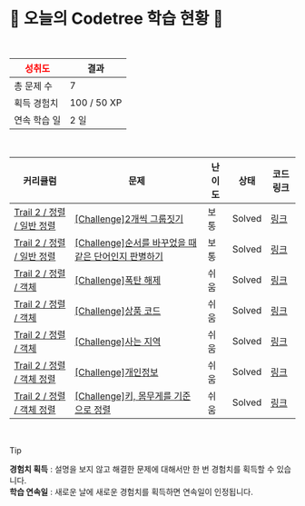 # 🌲 오늘의 Codetree 학습 현황 🌲

<br />

| <span style="color:red;display:block;text-align:center;"> **성취도**</span> | 결과 |
|---|---|
| 총 문제 수 | 7 |
| 획득 경험치 | 100 / 50 XP |
| 연속 학습 일 | 2 일 |

<br />

|커리큘럼|문제|난이도|상태|코드 링크|
|---|---|---|---|---|
|[Trail 2 / 정렬 / 일반 정렬](https://www.codetree.ai/trail-info/novice-mid/)|[[Challenge]2개씩 그룹짓기](https://www.codetree.ai/trails/complete/curated-cards/challenge-group-of-pairs/)|보통|Solved|[링크](https://github.com/cops9080/mogakco/blob/main/250729/2%EA%B0%9C%EC%94%A9%20%EA%B7%B8%EB%A3%B9%EC%A7%93%EA%B8%B0/group-of-pairs.py)|
|[Trail 2 / 정렬 / 일반 정렬](https://www.codetree.ai/trail-info/novice-mid/)|[[Challenge]순서를 바꾸었을 때 같은 단어인지 판별하기](https://www.codetree.ai/trails/complete/curated-cards/challenge-determine-same-word/)|보통|Solved|[링크](https://github.com/cops9080/mogakco/blob/main/250729/%EC%88%9C%EC%84%9C%EB%A5%BC%20%EB%B0%94%EA%BE%B8%EC%97%88%EC%9D%84%20%EB%95%8C%20%EA%B0%99%EC%9D%80%20%EB%8B%A8%EC%96%B4%EC%9D%B8%EC%A7%80%20%ED%8C%90%EB%B3%84%ED%95%98%EA%B8%B0/determine-same-word.py)|
|[Trail 2 / 정렬 / 객체](https://www.codetree.ai/trail-info/novice-mid/)|[[Challenge]폭탄 해제](https://www.codetree.ai/trails/complete/curated-cards/challenge-bomb-removal/)|쉬움|Solved|[링크](https://github.com/cops9080/mogakco/blob/main/250729/%ED%8F%AD%ED%83%84%20%ED%95%B4%EC%A0%9C/bomb-removal.py)|
|[Trail 2 / 정렬 / 객체](https://www.codetree.ai/trail-info/novice-mid/)|[[Challenge]상품 코드](https://www.codetree.ai/trails/complete/curated-cards/challenge-product-code/)|쉬움|Solved|[링크](https://github.com/cops9080/mogakco/blob/main/250729/%EC%83%81%ED%92%88%20%EC%BD%94%EB%93%9C/product-code.py)|
|[Trail 2 / 정렬 / 객체](https://www.codetree.ai/trail-info/novice-mid/)|[[Challenge]사는 지역](https://www.codetree.ai/trails/complete/curated-cards/challenge-where-live/)|쉬움|Solved|[링크](https://github.com/cops9080/mogakco/blob/main/250729/%EC%82%AC%EB%8A%94%20%EC%A7%80%EC%97%AD/where-live.py)|
|[Trail 2 / 정렬 / 객체 정렬](https://www.codetree.ai/trail-info/novice-mid/)|[[Challenge]개인정보](https://www.codetree.ai/trails/complete/curated-cards/challenge-personal-info/)|쉬움|Solved|[링크](https://github.com/cops9080/mogakco/blob/main/250729/%EA%B0%9C%EC%9D%B8%EC%A0%95%EB%B3%B4/personal-info.py)|
|[Trail 2 / 정렬 / 객체 정렬](https://www.codetree.ai/trail-info/novice-mid/)|[[Challenge]키, 몸무게를 기준으로 정렬](https://www.codetree.ai/trails/complete/curated-cards/challenge-sort-by-height-and-weight/)|쉬움|Solved|[링크](https://github.com/cops9080/mogakco/blob/main/250729/%ED%82%A4%2C%20%EB%AA%B8%EB%AC%B4%EA%B2%8C%EB%A5%BC%20%EA%B8%B0%EC%A4%80%EC%9C%BC%EB%A1%9C%20%EC%A0%95%EB%A0%AC/sort-by-height-and-weight.py)|


<br />

> [!TIP]
> **경험치 획득** : 설명을 보지 않고 해결한 문제에 대해서만 한 번 경험치를 획득할 수 있습니다.  
> **학습 연속일** : 새로운 날에 새로운 경험치를 획득하면 연속일이 인정됩니다.

